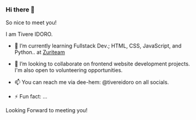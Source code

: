 ### Hi there 👋

So nice to meet you!

I am Tivere IDORO.

- 🌱 I’m currently learning Fullstack Dev.; HTML, CSS, JavaScript, and Python.. at <a href="https://github.com/zuriteam">Zuriteam </a>
- 👯 I’m looking to collaborate on frontend website development projects.
I'm also open to volunteering opportunities. 

- 📫 You can reach me via dee-hem:  @tivereidoro  on all socials.


- ⚡ Fun fact: ...

Looking Forward to meeting you!
